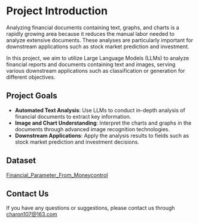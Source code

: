 # Project Introduction

Analyzing financial documents containing text, graphs, and charts is a rapidly growing area because it reduces the manual labor needed to analyze extensive documents. These analyses are particularly important for downstream applications such as stock market prediction and investment.

In this project, we aim to utilize Large Language Models (LLMs) to analyze financial reports and documents containing text and images, serving various downstream applications such as classification or generation for different objectives.

## Project Goals

- **Automated Text Analysis**: Use LLMs to conduct in-depth analysis of financial documents to extract key information.
- **Image and Chart Understanding**: Interpret the charts and graphs in the documents through advanced image recognition technologies.
- **Downstream Applications**: Apply the analysis results to fields such as stock market prediction and investment decisions.

## Dataset
 [Financial_Parameter_From_Moneycontrol](https://huggingface.co/datasets/Charon107/Financial_Parameter_From_Moneycontrol)


## Contact Us

If you have any questions or suggestions, please contact us through charon107@163.com
